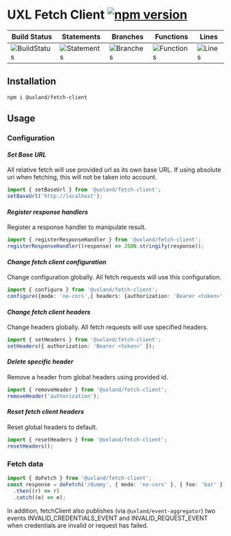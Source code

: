 # UXL Fetch Client [![npm version](https://badge.fury.io/js/%40uxland%2Ffetch-client.svg)](https://badge.fury.io/js/%40uxland%2Ffetch-client)

| Build Status                                    | Statements                                    | Branches                                  | Functions                                   | Lines                               |
| ----------------------------------------------- | --------------------------------------------- | ----------------------------------------- | ------------------------------------------- | ----------------------------------- |
| ![BuildStatus](https://img.shields.io/badge/Build-Passing-brightgreen.svg "Building Status") | ![Statements](https://img.shields.io/badge/Coverage-100%25-brightgreen.svg "Make me better!") | ![Branches](https://img.shields.io/badge/Coverage-96.43%25-brightgreen.svg "Make me better!") | ![Functions](https://img.shields.io/badge/Coverage-100%25-brightgreen.svg "Make me better!") | ![Lines](https://img.shields.io/badge/Coverage-100%25-brightgreen.svg "Make me better!") |

## Installation

`npm i @uxland/fetch-client`

## Usage

### Configuration

#### _Set Base URL_

All relative fetch will use provided url as its own base URL. If using absolute uri when fetching, this will not be taken into account.

```typescript
import { setBaseUrl } from '@uxland/fetch-client';
setBaseUrl('http://localhost');
```

#### _Register response handlers_

Register a response handler to manipulate result.

```typescript
import { registerResponseHandler } from '@uxland/fetch-client';
registerResponseHandler((response) => JSON.stringify(response));
```

#### _Change fetch client configuration_

Change configuration globally. All fetch requests will use this configuration.

```typescript
import { configure } from '@uxland/fetch-client';
configure({mode: 'no-cors',{ headers: {authorization: 'Bearer <token>' }}});
```

#### _Change fetch client headers_

Change headers globally. All fetch requests will use specified headers.

```typescript
import { setHeaders } from '@uxland/fetch-client';
setHeaders({ authorization: 'Bearer <token>' });
```

#### _Delete specific header_

Remove a header from global headers using provided id.

```typescript
import { removeHeader } from '@uxland/fetch-client';
removeHeader('authorization');
```

#### _Reset fetch client headers_

Reset global headers to default.

```typescript
import { resetHeaders } from '@uxland/fetch-client';
resetHeaders();
```

### Fetch data

```typescript
import { doFetch } from '@uxland/fetch-client';
const response = doFetch('/dummy', { mode: 'no-cors' }, { foo: 'bar' })
  .then((r) => r)
  .catch((e) => e);
```

In addition, fetchClient also publishes (via `@uxland/event-aggregator`) two events INVALID_CREDENTIALS_EVENT and INVALID_REQUEST_EVENT when credentials are invalid or request has failed.
